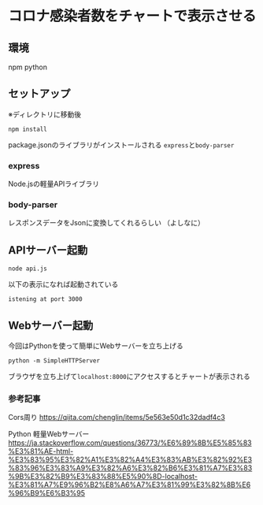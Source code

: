 # コロナ感染者数をチャートで表示させる

## 環境
npm
python

## セットアップ
※ディレクトリに移動後
```
npm install
```
package.jsonのライブラリがインストールされる
`express`と`body-parser`

### express
Node.jsの軽量APIライブラリ

### body-parser
レスポンスデータをJsonに変換してくれるらしい
（よしなに）

## APIサーバー起動
```
node api.js
```
以下の表示になれば起動されている
```
istening at port 3000
```
## Webサーバー起動
今回はPythonを使って簡単にWebサーバーを立ち上げる
```
python -m SimpleHTTPServer
```

ブラウザを立ち上げて`localhost:8000`にアクセスするとチャートが表示される

### 参考記事
Cors周り
https://qiita.com/chenglin/items/5e563e50d1c32dadf4c3

Python 軽量Webサーバー
https://ja.stackoverflow.com/questions/36773/%E6%89%8B%E5%85%83%E3%81%AE-html-%E3%83%95%E3%82%A1%E3%82%A4%E3%83%AB%E3%82%92%E3%83%96%E3%83%A9%E3%82%A6%E3%82%B6%E3%81%A7%E3%83%9B%E3%82%B9%E3%83%88%E5%90%8D-localhost-%E3%81%A7%E9%96%B2%E8%A6%A7%E3%81%99%E3%82%8B%E6%96%B9%E6%B3%95



